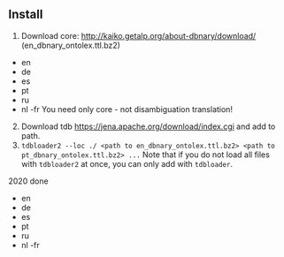 

## Install

1) Download core: http://kaiko.getalp.org/about-dbnary/download/ (en_dbnary_ontolex.ttl.bz2)
- en
- de
- es
- pt
- ru
- nl
 -fr
You need only core - not disambiguation translation! 
 
2) Download tdb https://jena.apache.org/download/index.cgi and add to path.
3) `tdbloader2 --loc ./ <path to en_dbnary_ontolex.ttl.bz2> <path to pt_dbnary_ontolex.ttl.bz2> ...`
Note that if you do not load all files with `tdbloader2` at once, you can only add with `tdbloader`.

2020 done
- en
- de
- es
- pt
- ru
- nl
 -fr